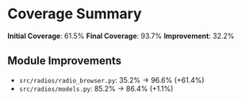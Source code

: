 # Coverage Summary

**Initial Coverage**: 61.5%
**Final Coverage**: 93.7%
**Improvement**: 32.2%

## Module Improvements

- `src/radios/radio_browser.py`: 35.2% → 96.6% (+61.4%)
- `src/radios/models.py`: 85.2% → 86.4% (+1.1%)
